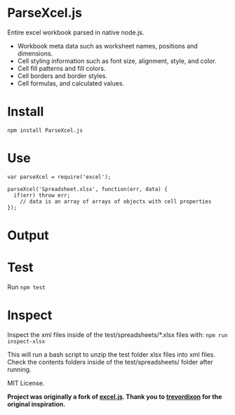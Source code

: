 ParseXcel.js
========

Entire excel workbook parsed in native node.js.
 * Workbook meta data such as worksheet names, positions and dimensions.
 * Cell styling information such as font size, alignment, style, and color.
 * Cell fill patterns and fill colors.
 * Cell borders and border styles.
 * Cell formulas, and calculated values.

Install
=======
    npm install ParseXcel.js

Use
====
    var parseXcel = require('excel');

    parseXcel('Spreadsheet.xlsx', function(err, data) {
      if(err) throw err;
        // data is an array of arrays of objects with cell properties
    });


Output
======

    
Test
=====
Run `npm test`

Inspect
=======
Inspect the xml files inside of the test/spreadsheets/*.xlsx files with:
`npm run inspect-xlsx`

This will run a bash script to unzip the test folder xlsx files into xml files. Check the contents folders inside of the test/spreadsheets/ folder after running.

MIT License.

**Project was originally a fork of [excel.js](https://github.com/trevordixon/excel.js). Thank you to [trevordixon](https://github.com/trevordixon/) for the original inspiration.**